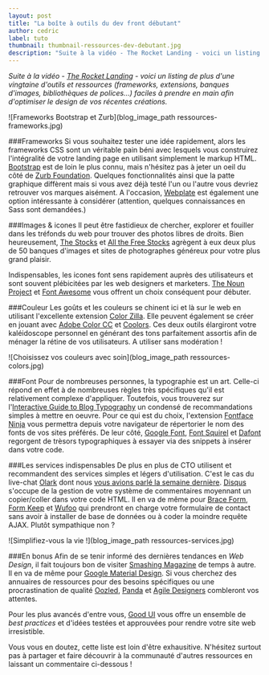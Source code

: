 ```yaml
---
layout: post
title: "La boîte à outils du dev front débutant"
author: cedric
label: tuto
thumbnail: thumbnail-ressources-dev-debutant.jpg
description: "Suite à la vidéo - The Rocket Landing - voici un listing de plus d'une vingtaine d'outils et ressources (frameworks, extensions, banques d'images, bibliothèques de polices...) faciles à prendre en main afin d'optimiser le design de vos récentes créations."
---
```


*Suite à la vidéo - [The Rocket Landing](http://www.lewagon.org/blog/the-one-hour-landing-page) - voici un listing de plus d'une vingtaine d'outils et ressources (frameworks, extensions, banques d'images, bibliothèques de polices...) faciles à prendre en main afin d'optimiser le design de vos récentes créations.*

![Frameworks Bootstrap et Zurb](blog_image_path ressources-frameworks.jpg)

###Frameworks
Si vous souhaitez tester une idée rapidement, alors les frameworks CSS sont un véritable pain béni avec lesquels vous construirez l'intégralité de votre landing page en utilisant simplement le markup HTML. [Bootstrap](http://getbootstrap.com/) est de loin le plus connu, mais n'hésitez pas à jeter un oeil du côté de [Zurb Foundation](http://foundation.zurb.com/learn/features.html). Quelques fonctionnalités ainsi que la patte graphique diffèrent mais si vous avez déjà testé l'un ou l'autre vous devriez retrouver vos marques aisément. A l'occasion, [Webplate](http://getwebplate.com/) est également une option intéressante à considérer (attention, quelques connaissances en Sass sont demandées.)

###Images & icones
Il peut être fastidieux de chercher, explorer et fouiller dans les tréfonds du web pour trouver des photos libres de droits. Bien heureusement, [The Stocks](http://thestocks.im/) et [All the Free Stocks](http://allthefreestock.com/) agrègent à eux deux plus de 50 banques d'images et sites de photographes généreux pour votre plus grand plaisir.

Indispensables, les icones font sens rapidement auprès des utilisateurs et sont souvent plébicitées par les web designers et marketers. [The Noun Project](http://thenounproject.com/) et [Font Awesome](http://fortawesome.github.io/Font-Awesome/) vous offrent un choix conséquent pour débuter.

###Couleur
Les goûts et les couleurs se chinent ici et là sur le web en utilisant l'excellente extension [Color Zilla](http://www.colorzilla.com/). Elle peuvent également se créer en jouant avec [Adobe Color CC](https://color.adobe.com/create/color-wheel/) et [Coolors](http://coolors.co/). Ces deux outils élargiront votre kaléidoscope personnel en générant des tons parfaitement assortis afin de ménager la rétine de vos utilisateurs. A utiliser sans modération !

![Choisissez vos couleurs avec soin](blog_image_path ressources-colors.jpg)

###Font
Pour de nombreuses personnes, la typographie est un art. Celle-ci répond en effet à de nombreuses règles très spécifiques qu'il est relativement complexe d'appliquer. Toutefois, vous trouverez sur l'[Interactive Guide to Blog Typography](http://www.kaikkonendesign.fi/typography/) un condensé de recommandations simples à mettre en oeuvre. Pour ce qui est du choix, l'extension [Fontface Ninja](http://fontface.ninja/) vous permettra depuis votre navigateur de répertorier le nom des fonts de vos sites préférés. De leur côté, [Google Font](https://www.google.com/fonts), [Font Squirel](http://www.fontsquirrel.com/) et [Dafont](http://www.dafont.com/) regorgent de trèsors typographiques à essayer via des snippets à insérer dans votre code.

###Les services indispensables
De plus en plus de CTO utilisent et recommandent des services simples et légers d'utilisation. C'est le cas du live-chat [Olark](https://www.olark.com/) dont nous [vous avions parlé la semaine dernière](http://www.lewagon.org/blog/tutorial-olark). [Disqus](https://disqus.com/) s'occupe de la gestion de votre système de commentaires moyennant un copier/coller dans votre code HTML. Il en va de même pour [Brace Form](http://forms.brace.io/), [Form Keep](https://formkeep.com/) et [Wufoo](http://www.wufoo.com/) qui prendront en charge votre formulaire de contact sans avoir à installer de base de données ou à coder la moindre requête AJAX. Plutôt sympathique non ?

![Simplifiez-vous la vie !](blog_image_path ressources-services.jpg)

###En bonus
Afin de se tenir informé des dernières tendances en *Web Design*, il fait toujours bon de visiter [Smashing Magazine](http://www.smashingmagazine.com/) de temps à autre. Il en va de même pour [Google Material Design](http://www.google.com/design/spec/material-design/introduction.html). Si vous cherchez des annuaires de ressources pour des besoins spécifiques ou une procrastination de qualité [Oozled](http://oozled.com/), [Panda](http://usepanda.com/) et [Agile Designers](http://www.agiledesigners.com/) combleront vos attentes.

Pour les plus avancés d'entre vous, [Good UI](http://goodui.org/) vous offre un ensemble de *best practices* et d'idées testées et approuvées pour rendre votre site web irresistible.

Vous vous en doutez, cette liste est loin d'être exhausitive. N'hésitez surtout pas à partager et faire découvrir à la communauté d'autres ressources en laissant un commentaire ci-dessous !


